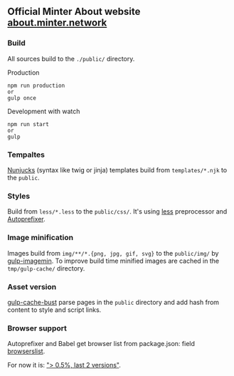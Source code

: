 ## Official Minter About website [about.minter.network](https://about.minter.network)


### Build

All sources build to the `./public/` directory.

Production
```
npm run production
or
gulp once
```
Development with watch
```
npm run start
or
gulp
```


### Tempaltes

[Nunjucks](https://mozilla.github.io/nunjucks/) (syntax like twig or jinja) templates build from `templates/*.njk` to the `public`.


### Styles

Build from `less/*.less` to the `public/css/`. It's using [less](http://lesscss.org/) preprocessor and [Autoprefixer](https://github.com/postcss/autoprefixer).


### Image minification

Images build from `img/**/*.{png, jpg, gif, svg}` to the `public/img/` by [gulp-imagemin](https://github.com/sindresorhus/gulp-imagemin). To improve build time minified images are cached in the `tmp/gulp-cache/` directory.


### Asset version

[gulp-cache-bust](https://github.com/furzeface/gulp-cache-bust) parse pages in the `public` directory and add hash from content to style and script links.


### Browser support

Autoprefixer and Babel get browser list from package.json: field [browserslist](https://github.com/ai/browserslist). 

For now it is: ["> 0.5%, last 2 versions"](http://browserl.ist/?q=%3E+0.1%25%2C+last+2+versions%2C+Firefox+ESR).
